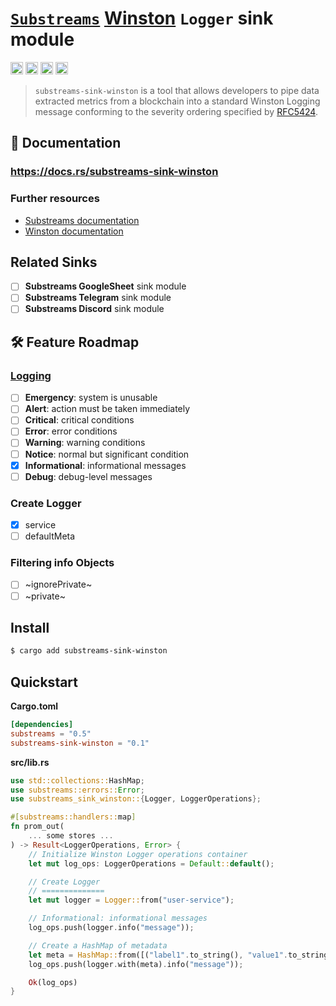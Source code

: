 # [`Substreams`](https://substreams.streamingfast.io/) [Winston](https://github.com/winstonjs/winston) `Logger` sink module

[<img alt="github" src="https://img.shields.io/badge/Github-substreams.winston-8da0cb?style=for-the-badge&logo=github" height="20">](https://github.com/pinax-network/substreams-sink-winston)
[<img alt="crates.io" src="https://img.shields.io/crates/v/substreams-sink-winston.svg?style=for-the-badge&color=fc8d62&logo=rust" height="20">](https://crates.io/crates/substreams-sink-winston)
[<img alt="docs.rs" src="https://img.shields.io/badge/docs.rs-substreams.winston-66c2a5?style=for-the-badge&labelColor=555555&logo=docs.rs" height="20">](https://docs.rs/substreams-sink-winston)
[<img alt="GitHub Workflow Status" src="https://img.shields.io/github/actions/workflow/status/pinax-network/substreams-sink-winston/ci.yml?branch=main&style=for-the-badge" height="20">](https://github.com/pinax-network/substreams-sink-winston/actions?query=branch%3Amain)

> `substreams-sink-winston` is a tool that allows developers to pipe data extracted metrics from a blockchain into a standard Winston Logging message conforming to the severity ordering specified by [RFC5424](https://tools.ietf.org/html/rfc5424).

## 📖 Documentation

### https://docs.rs/substreams-sink-winston

### Further resources

- [Substreams documentation](https://substreams.streamingfast.io)
- [Winston documentation](https://github.com/winstonjs/winston)

## Related Sinks

- [ ] **Substreams GoogleSheet** sink module
- [ ] **Substreams Telegram** sink module
- [ ] **Substreams Discord** sink module

## 🛠 Feature Roadmap

### [Logging](https://github.com/winstonjs/winston)

- [ ] **Emergency**: system is unusable
- [ ] **Alert**: action must be taken immediately
- [ ] **Critical**: critical conditions
- [ ] **Error**: error conditions
- [ ] **Warning**: warning conditions
- [ ] **Notice**: normal but significant condition
- [x] **Informational**: informational messages
- [ ] **Debug**: debug-level messages

### Create Logger
- [x] service
- [ ] defaultMeta

### Filtering info Objects
- [ ] ~ignorePrivate~
- [ ] ~private~

## Install

```bash
$ cargo add substreams-sink-winston
```

## Quickstart

**Cargo.toml**

```toml
[dependencies]
substreams = "0.5"
substreams-sink-winston = "0.1"
```

**src/lib.rs**

```rust
use std::collections::HashMap;
use substreams::errors::Error;
use substreams_sink_winston::{Logger, LoggerOperations};

#[substreams::handlers::map]
fn prom_out(
    ... some stores ...
) -> Result<LoggerOperations, Error> {
    // Initialize Winston Logger operations container
    let mut log_ops: LoggerOperations = Default::default();

    // Create Logger
    // ==============
    let mut logger = Logger::from("user-service");

    // Informational: informational messages
    log_ops.push(logger.info("message"));

    // Create a HashMap of metadata
    let meta = HashMap::from([("label1".to_string(), "value1".to_string())]);
    log_ops.push(logger.with(meta).info("message"));

    Ok(log_ops)
}
```
